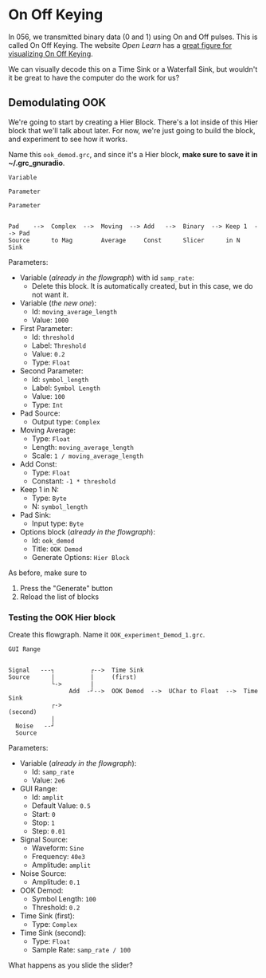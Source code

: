 # On Off Keying

In 056, we transmitted binary data (0 and 1) using On and Off pulses. This is called On Off Keying. The website _Open Learn_ has a [great figure for visualizing On Off Keying](https://www.open.edu/openlearn/science-maths-technology/exploring-communications-technology/content-section-1.4).

We can visually decode this on a Time Sink or a Waterfall Sink, but wouldn't it be great to have the computer do the work for us?

## Demodulating OOK

We're going to start by creating a Hier Block. There's a lot inside of this Hier block that we'll talk about later. For now, we're just going to build the block, and experiment to see how it works.

Name this `ook_demod.grc`, and since it's a Hier block, **make sure to save it in ~/.grc_gnuradio**.

```
Variable

Parameter

Parameter


Pad    -->  Complex  -->  Moving  --> Add   -->  Binary  --> Keep 1  --> Pad
Source      to Mag        Average     Const      Slicer      in N        Sink
```

Parameters:

- Variable (_already in the flowgraph_) with id `samp_rate`:
  - Delete this block. It is automatically created, but in this case, we do not want it.
- Variable (_the new one_):
  - Id: `moving_average_length`
  - Value: `1000`
- First Parameter:
  - Id: `threshold`
  - Label: `Threshold`
  - Value: `0.2`
  - Type: `Float`
- Second Parameter:
  - Id: `symbol_length`
  - Label: `Symbol Length`
  - Value: `100`
  - Type: `Int`
- Pad Source:
  - Output type: `Complex`
- Moving Average:
  - Type: `Float`
  - Length: `moving_average_length`
  - Scale: `1 / moving_average_length`
- Add Const:
  - Type: `Float`
  - Constant: `-1 * threshold`
- Keep 1 in N:
  - Type: `Byte`
  - N: `symbol_length`
- Pad Sink:
  - Input type: `Byte`
- Options block (_already in the flowgraph_):
  - Id: `ook_demod`
  - Title: `OOK Demod`
  - Generate Options: `Hier Block`

As before, make sure to 

1. Press the "Generate" button
2. Reload the list of blocks

### Testing the OOK Hier block

Create this flowgraph. Name it `OOK_experiment_Demod_1.grc`.

```
GUI Range


Signal   ---┐          ┌-->  Time Sink 
Source      |          |     (first)
            └->        |
                 Add  -┘-->  OOK Demod  -->  UChar to Float  -->  Time Sink
            ┌->                                                   (second)
            |
  Noise   --┘
  Source
```

Parameters:
- Variable (_already in the flowgraph_):
  - Id: `samp_rate`
  - Value: `2e6`
- GUI Range:
  - Id: `amplit`
  - Default Value: `0.5`
  - Start: `0`
  - Stop: `1`
  - Step: `0.01`
- Signal Source:
  - Waveform: `Sine`
  - Frequency: `40e3`
  - Amplitude: `amplit`
- Noise Source:
  - Amplitude: `0.1`
- OOK Demod:
  - Symbol Length: `100`
  - Threshold: `0.2`
- Time Sink (first):
  - Type: `Complex`
- Time Sink (second):
  - Type: `Float`
  - Sample Rate: `samp_rate / 100`

What happens as you slide the slider?
